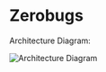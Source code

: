 # Zerobugs

Architecture Diagram:

![Architecture Diagram](https://user-images.githubusercontent.com/41090756/86542716-e1419980-becc-11ea-9f72-f88925fac522.jpeg)
